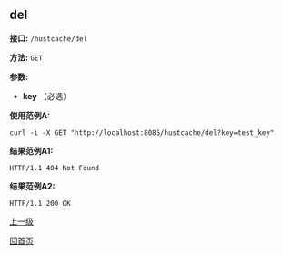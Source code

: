 ## del ##

**接口:** `/hustcache/del`

**方法:** `GET`

**参数:** 

*  **key** （必选）  


**使用范例A:**

    curl -i -X GET "http://localhost:8085/hustcache/del?key=test_key"

**结果范例A1:**

	HTTP/1.1 404 Not Found
		
**结果范例A2:**

	HTTP/1.1 200 OK

[上一级](../hustcache.md)

[回首页](../../../index.md)